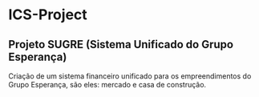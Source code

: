 # **ICS-Project**

## **Projeto SUGRE (Sistema Unificado do Grupo Esperança)**

Criação de um sistema financeiro unificado para os empreendimentos do Grupo Esperança, são eles: mercado e casa de construção.

